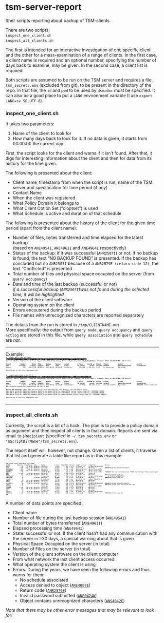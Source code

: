 # tsm-server-report
Shell scripts reporting about backup of TSM-clients.

There are two scripts:  
`inspect_one_client.sh`  
`inspect_all_clients.sh`

The first is intended for an interactive investigation of one specific client and the other for a mass-examination of a range of clients. In the first case, a client name is required and an optional number, specifying the number of days back to examine, may be given. In the second case, a client list is required.

Both scripts are assumed to be run on the TSM server and requires a file, `tsm_secrets.env` (excluded from git), to be present in the directory of the repo. In that file, the `id` and `pwd` to be used by `dsmadmc` must be specified. It can also be a good place to put a `LANG` environment variable (I use `export LANG=sv_SE.UTF-8`).

### inspect\_one\_client.sh
It takes two parameters:

  1. Name of the client to look for
  2. How many days back to look for it. If no data is given, it starts from 00:00:00 the current day

First, the script looks for the client and warns if it isn’t found. After that, it digs for interesting information about the client and then for data from its history for the time given. 

The following is presented about the client:

  * Client name, timestamp from when the script is run, name of the TSM server and specification for time period (if any)
  * Contact Name
  * When the client was registered
  * What Policy Domain it belongs to
  * What Client Option Set (“cloptset”) is used
  * What Schedule is active and duration of that schedule

The following is presented about the history of the client for the given time period (apart from the client name):

  * Number of files, bytes transferred and time elapsed for the latest backup  
(based on `ANE4954I`, `ANE4961I` and `ANE4964I` respectively)
  * Status of the backup: if it was successful (`ANR2507I`) or not. If no backup is found, the text “NO BACKUP FOUND” is presented. If the backup has concluded but no `ANR2507I` because of a `ANR2579E (return code 12)`, the text “Conflicted” is presented
  * Total number of files and physical space occupied on the server (from `query occupancy`)
  * Date and time of the last backup (successful or not)  
_if a successful backup (`ANR2507I`)was not found during the selected time, it will be highlighted_
  * Version of the client software
  * Operating system on the client
  * Errors encoutered during the backup period
  * File names with unrecognized characters are reported separately

The details from the run is stored in `/tmp/CLIENTNAME.out`.  
More specifically: the output from `query node`, `query occupancy` and `query actlog` are stored in this file, while `query association` and `query schedule` are _not_. 

-----

Example:  
![examples of inspect_one_client](examples_of_inspect_one_client.jpg)

-----

### inspect\_all\_clients.sh

Currently, the script is a bit of a hack. The plan is to provide a policy domain as argument and then inspect all clients in that domain. Reports are sent via email to `$Recipient` (specified in `~/.tsm_secrets.env` or `"$ScriptDirName"/tsm_secrets.env`).

The report itself will, however, not change. Given a list of clients, it traverse that list and generate a table like report as in this example:

![examples of inspect_all_clients](examples_of_inspect_all_clients.jpg)

A number of data points are specified:

  * Client name
  * Number of file during the last backup session (`ANE4954I`)
  * Total number of bytes transferred (`ANE4961I`)
  * Elapsed processing time (`ANE4964I`)
  * State: successful or not. If the client hasn’t had any communication with the server in >30 days, a special warning about that is given
  * Physical Space Occupied on the server (in total)
  * Number of Files on the server (in total)
  * Version of the client software on the client computer
  * From what network the last client access occurred
  * What operating system the client is using
  * Errors. During the years, we have seen the following errors and thus warns for them:
    * No schedule associated
    * Access denied to object ([`ANE4007E`](https://www.ibm.com/docs/en/spectrum-protect/8.1.13?topic=list-ane4000e#ANE4007E))
    * Return code ([`ANR2579E`](https://www.ibm.com/docs/en/spectrum-protect/8.1.13?topic=list-anr0010w#ANR2579E))
    * Invalid password submitted ([`ANR0424W`](https://www.ibm.com/docs/en/spectrum-protect/8.1.13?topic=list-anr0010w#ANR0424W))
    * Object contains unrecognized characters ([`ANS4042E`](https://www.ibm.com/support/pages/ans4042e-unrecognized-characters-during-backup-data-linux-clients))

_Note that there may be other error messages that may be relevant to look for!_
